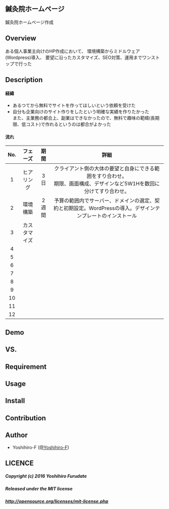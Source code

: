 ## 鍼灸院ホームページ

鍼灸院ホームページ作成

## Overview
ある個人事業主向けのHP作成において、
環境構築からミドルウェア(Wordpress)導入、
要望に沿ったカスタマイズ、SEO対策、運用までワンストップで行った

## Description
#### 経緯
+ あるつてから無料でサイトを作ってほしいという依頼を受けた
+ 自分も企業向けのサイト作りをしたという明確な実績を作りたかった<br>また、主業務の都合上、副業はできなかったので、無料で趣味の範疇(長期限、低コスト)で作れるというのは都合がよかった

#### 流れ

|No.|フェーズ|期間|詳細|
|:-:|:-:|:-:|:-:|
|1|ヒアリング|3日|クライアント側の大体の要望と自身にできる範囲をすり合わせ。<br>期限、画面構成、デザインなど5W1Hを数回に分けてすり合わせ。|
|2|環境構築|2週間|予算の範囲内でサーバー、ドメインの選定、契約と初期設定。WordPressの導入。デザインテンプレートのインストール|
|3|カスタマイズ||
|4|||
|5|||
|6|||
|7|||
|8|||
|9|||
|10|||
|11|||
|12|||



## Demo

## VS. 

## Requirement

## Usage

## Install

## Contribution

## Author
+ Yoshihiro-F ([@Yoshihiro-F](https://github.com/Yoshihiro-F/))

## LICENCE
##### Copyright (c) 2016 Yoshihiro Furudate
##### Released under the MIT license
##### http://opensource.org/licenses/mit-license.php
